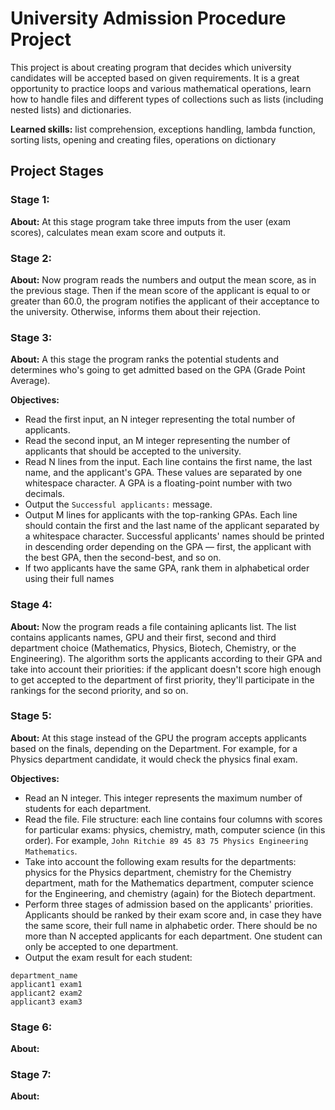 # University Admission Procedure Project
This project is about creating program that decides which university candidates will be accepted based on given requirements. It is a great opportunity to practice loops and various mathematical operations, learn how to handle files and different types of collections such as lists (including nested lists) and dictionaries.

**Learned skills:** list comprehension, exceptions handling, lambda function, sorting lists, opening and creating files, operations on dictionary

## Project Stages
### Stage 1:
**About:** At this stage program take three imputs from the user (exam scores), calculates mean exam score and outputs it.

### Stage 2:
**About:**  Now program reads the numbers and output the mean score, as in the previous stage. Then if the mean score of the applicant is equal to or greater than 60.0, the program notifies the applicant of their acceptance to the university. Otherwise, informs them about their rejection.

### Stage 3:
**About:** A this stage the program ranks the potential students and determines who's going to get admitted based on the GPA (Grade Point Average).

**Objectives:**
* Read the first input, an N integer representing the total number of applicants.
* Read the second input, an M integer representing the number of applicants that should be accepted to the university.
* Read N lines from the input. Each line contains the first name, the last name, and the applicant's GPA. These values are separated by one whitespace character. A GPA is a floating-point number with two decimals.
* Output the `Successful applicants:` message.
* Output M lines for applicants with the top-ranking GPAs. Each line should contain the first and the last name of the applicant separated by a whitespace character. Successful applicants' names should be printed in descending order depending on the GPA — first, the applicant with the best GPA, then the second-best, and so on.
* If two applicants have the same GPA, rank them in alphabetical order using their full names

### Stage 4:
**About:** Now the program reads a file containing aplicants list. The list contains applicants names, GPU and their first, second and third department choice (Mathematics, Physics, Biotech, Chemistry, or the Engineering). The algorithm sorts the applicants according to their GPA and take into account their priorities: if the applicant doesn't score high enough to get accepted to the department of first priority, they'll participate in the rankings for the second priority, and so on.

### Stage 5:
**About:** At this stage instead of the GPU the program accepts applicants based on the finals, depending on the Department. For example, for a Physics department candidate, it would check the physics final exam.

**Objectives:**
* Read an N integer. This integer represents the maximum number of students for each department.
* Read the file. File structure: each line contains four columns with scores for particular exams: physics, chemistry, math, computer science (in this order). For example, `John Ritchie 89 45 83 75 Physics Engineering Mathematics`.
* Take into account the following exam results for the departments: physics for the Physics department, chemistry for the Chemistry department, math for the Mathematics department, computer science for the Engineering, and chemistry (again) for the Biotech department.
* Perform three stages of admission based on the applicants' priorities. Applicants should be ranked by their exam score and, in case they have the same score, their full name in alphabetic order. There should be no more than N accepted applicants for each department. One student can only be accepted to one department.
* Output the exam result for each student:

```
department_name
applicant1 exam1
applicant2 exam2
applicant3 exam3
```

### Stage 6:
**About:**

### Stage 7:
**About:**
